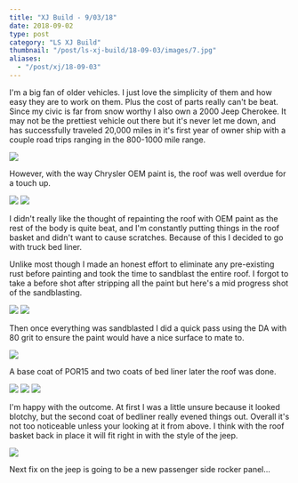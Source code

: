 ```yaml
---
title: "XJ Build - 9/03/18"
date: 2018-09-02
type: post
category: "LS XJ Build"
thumbnail: "/post/ls-xj-build/18-09-03/images/7.jpg"
aliases:
  - "/post/xj/18-09-03"
---
```


I'm a big fan of older vehicles. I just love the simplicity of them and how easy they are to work on them. Plus the cost of
parts really can't be beat. Since my civic is far from snow worthy I also own a 2000 Jeep Cherokee. It may not be the prettiest
vehicle out there but it's never let me down, and has successfully traveled 20,000 miles in it's first year of owner ship with
a couple road trips ranging in the 800-1000 mile range.

![](images/1.jpg)

However, with the way Chrysler OEM paint is, the roof was well overdue for a touch up.

![](images/2.jpg)
![](images/3.jpg)

I didn't really like the thought of repainting the roof with OEM paint as the rest of the body is quite beat, and I'm constantly
putting things in the roof basket and didn't want to cause scratches. Because of this I decided to go with truck bed liner.

Unlike most though I made an honest effort to eliminate any pre-existing rust before painting and took the time to sandblast the
entire roof. I forgot to take a before shot after stripping all the paint but here's a mid progress shot of the sandblasting.

![](images/4.jpg)
![](images/5.jpg)

Then once everything was sandblasted I did a quick pass using the DA with 80 grit to ensure the paint would have a nice
surface to mate to.

![](images/6.jpg)

A base coat of POR15 and two coats of bed liner later the roof was done.

![](images/7.jpg)
![](images/8.jpg)
![](images/9.jpg)

I'm happy with the outcome. At first I was a little unsure because it looked blotchy, but the second coat of bedliner really evened things
out. Overall it's not too noticeable unless your looking at it from above. I think with the roof basket back in place it will fit right in
with the style of the jeep.

![](images/10.jpg)

Next fix on the jeep is going to be a new passenger side rocker panel...
